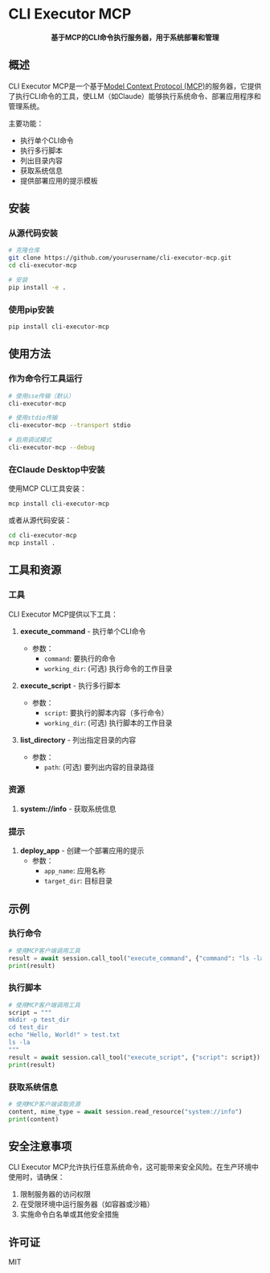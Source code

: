 # CLI Executor MCP

<div align="center">

**基于MCP的CLI命令执行服务器，用于系统部署和管理**

</div>

## 概述

CLI Executor MCP是一个基于[Model Context Protocol (MCP)](https://modelcontextprotocol.io)的服务器，它提供了执行CLI命令的工具，使LLM（如Claude）能够执行系统命令、部署应用程序和管理系统。

主要功能：

- 执行单个CLI命令
- 执行多行脚本
- 列出目录内容
- 获取系统信息
- 提供部署应用的提示模板

## 安装

### 从源代码安装

```bash
# 克隆仓库
git clone https://github.com/yourusername/cli-executor-mcp.git
cd cli-executor-mcp

# 安装
pip install -e .
```

### 使用pip安装

```bash
pip install cli-executor-mcp
```

## 使用方法

### 作为命令行工具运行

```bash
# 使用sse传输（默认）
cli-executor-mcp

# 使用stdio传输
cli-executor-mcp --transport stdio

# 启用调试模式
cli-executor-mcp --debug
```

### 在Claude Desktop中安装

使用MCP CLI工具安装：

```bash
mcp install cli-executor-mcp
```

或者从源代码安装：

```bash
cd cli-executor-mcp
mcp install .
```

## 工具和资源

### 工具

CLI Executor MCP提供以下工具：

1. **execute_command** - 执行单个CLI命令
   - 参数：
     - `command`: 要执行的命令
     - `working_dir`: (可选) 执行命令的工作目录

2. **execute_script** - 执行多行脚本
   - 参数：
     - `script`: 要执行的脚本内容（多行命令）
     - `working_dir`: (可选) 执行脚本的工作目录

3. **list_directory** - 列出指定目录的内容
   - 参数：
     - `path`: (可选) 要列出内容的目录路径

### 资源

1. **system://info** - 获取系统信息

### 提示

1. **deploy_app** - 创建一个部署应用的提示
   - 参数：
     - `app_name`: 应用名称
     - `target_dir`: 目标目录

## 示例

### 执行命令

```python
# 使用MCP客户端调用工具
result = await session.call_tool("execute_command", {"command": "ls -la"})
print(result)
```

### 执行脚本

```python
# 使用MCP客户端调用工具
script = """
mkdir -p test_dir
cd test_dir
echo "Hello, World!" > test.txt
ls -la
"""
result = await session.call_tool("execute_script", {"script": script})
print(result)
```

### 获取系统信息

```python
# 使用MCP客户端读取资源
content, mime_type = await session.read_resource("system://info")
print(content)
```

## 安全注意事项

CLI Executor MCP允许执行任意系统命令，这可能带来安全风险。在生产环境中使用时，请确保：

1. 限制服务器的访问权限
2. 在受限环境中运行服务器（如容器或沙箱）
3. 实施命令白名单或其他安全措施

## 许可证

MIT 